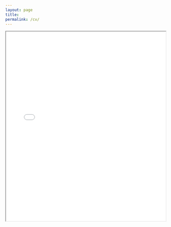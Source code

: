 ```yaml
---
layout: page
title: 
permalink: /cv/
---
```


<iframe src="{{ site.baseurl }}/images/Cartland_CV.pdf" width="100%" height="600px"></iframe>
